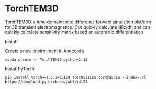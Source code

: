 # TorchTEM3D
TorchTEM3D, a time-domain finite difference forward simulation platform for 3D transient electromagnetics. Can quickly calculate dBz/dt, and can quickly calculate sensitivity matrix based on automatic differentiation

Install
	
Create a new environment in Anaconda
	
 	conda create -n TorchTEM3D python=3.12
Install PyTorch

	pip install torch==2.5.1+cu124 torchvision torchaudio --index-url https://download.pytorch.org/whl/cu124
